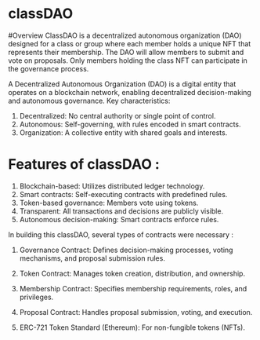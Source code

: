 # classDAO
#Overview
ClassDAO is a decentralized autonomous organization (DAO) designed for a class or group where each member holds a unique NFT that represents their membership. 
The DAO will allow members to submit and vote on proposals. Only members holding the class NFT can participate in the governance process.


A Decentralized Autonomous Organization (DAO) is a digital entity that operates on a blockchain network, enabling decentralized decision-making and autonomous governance. Key characteristics:

1. Decentralized: No central authority or single point of control.
2. Autonomous: Self-governing, with rules encoded in smart contracts.
3. Organization: A collective entity with shared goals and interests.


# Features of classDAO :

1. Blockchain-based: Utilizes distributed ledger technology.
2. Smart contracts: Self-executing contracts with predefined rules.
3. Token-based governance: Members vote using tokens.
4. Transparent: All transactions and decisions are publicly visible.
5. Autonomous decision-making: Smart contracts enforce rules.


In building this classDAO, several types of contracts were necessary :

1. Governance Contract: Defines decision-making processes, voting mechanisms, and proposal submission rules.

2. Token Contract: Manages token creation, distribution, and ownership.

3. Membership Contract: Specifies membership requirements, roles, and privileges.

4. Proposal Contract: Handles proposal submission, voting, and execution.

5. ERC-721 Token Standard (Ethereum): For non-fungible tokens (NFTs).
